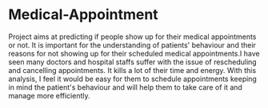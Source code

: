 # Medical-Appointment
Project aims at predicting if people show up for their medical appointments or not. It is important for the understanding of patients' behaviour and their reasons for not showing up for their scheduled medical appointments.I have seen many doctors and hospital staffs suffer with the issue of rescheduling and cancelling appointments. It kills a lot of their time and energy. With this analysis, I feel it would be easy for them to schedule appointments keeping in mind the patient's behaviour and will help them to take care of it and manage more efficiently.
